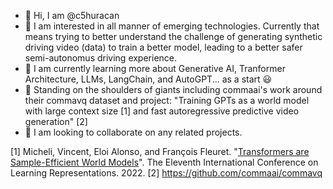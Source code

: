 - 👋 Hi, I am @c5huracan
- 👀 I am interested in all manner of emerging technologies. Currently that means trying to better understand the challenge of generating synthetic driving video (data) to train a better model, leading to a better safer semi-autonomus driving experience.
- 🌱 I am currently learning more about Generative AI, Tranformer Architecture, LLMs, LangChain, and AutoGPT... as a start :smiley:
- 🌱 Standing on the shoulders of giants including commaai's work around their commavq dataset and project: "Training GPTs as a world model with large context size [1] and fast autoregressive predictive video generation" [2]
- 💞️ I am looking to collaborate on any related projects.

[1] Micheli, Vincent, Eloi Alonso, and François Fleuret. "[Transformers are Sample-Efficient World Models](https://arxiv.org/abs/2209.00588)". The Eleventh International Conference on Learning Representations. 2022.
[2] https://github.com/commaai/commavq
<!---
- 📫 How to reach me: 
--->

<!---
c5huracan/c5huracan is a ✨ special ✨ repository because its `README.md` (this file) appears on your GitHub profile.
You can click the Preview link to take a look at your changes.
--->
